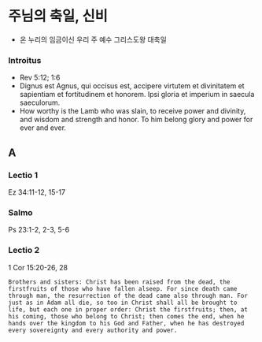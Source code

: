 # 주님의 축일, 신비
- 온 누리의 임금이신 우리 주 예수 그리스도왕 대축일

### Introitus
- Rev 5:12; 1:6
- Dignus est Agnus, qui occisus est, accipere virtutem et divinitatem et sapientiam et fortitudinem et honorem. Ipsi gloria et imperium in saecula saeculorum.
- How worthy is the Lamb who was slain, to receive power and divinity, and wisdom and strength and honor. To him belong glory and power for ever and ever.

## A
### Lectio 1
Ez 34:11-12, 15-17
### Salmo
Ps 23:1-2, 2-3, 5-6
### Lectio 2
1 Cor 15:20-26, 28
```
Brothers and sisters: Christ has been raised from the dead, the firstfruits of those who have fallen alseep. For since death came through man, the resurrection of the dead came also through man. For just as in Adam all die, so too in Christ shall all be brought to life, but each one in proper order: Christ the firstfruits; then, at his coming, those who belong to Christ; then comes the end, when he hands over the kingdom to his God and Father, when he has destroyed every sovereignty and every authority and power. 
```